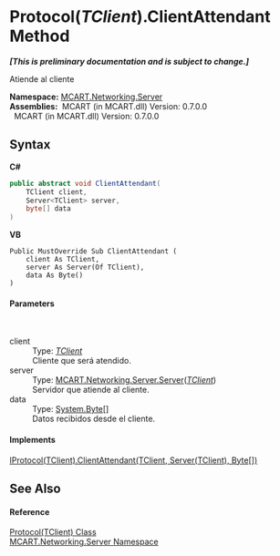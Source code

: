 # Protocol(*TClient*).ClientAttendant Method 
 _**\[This is preliminary documentation and is subject to change.\]**_

Atiende al cliente

**Namespace:**&nbsp;<a href="720af18e-2a17-584a-1ca8-e0e39906cbff">MCART.Networking.Server</a><br />**Assemblies:**&nbsp;&nbsp;MCART (in MCART.dll) Version: 0.7.0.0<br />&nbsp;&nbsp;MCART (in MCART.dll) Version: 0.7.0.0<br />

## Syntax

**C#**<br />
``` C#
public abstract void ClientAttendant(
	TClient client,
	Server<TClient> server,
	byte[] data
)
```

**VB**<br />
``` VB
Public MustOverride Sub ClientAttendant ( 
	client As TClient,
	server As Server(Of TClient),
	data As Byte()
)
```


#### Parameters
&nbsp;<dl><dt>client</dt><dd>Type: <a href="eb8a8439-34cc-e54c-0261-f6511c64af26">*TClient*</a><br />Cliente que será atendido.</dd><dt>server</dt><dd>Type: <a href="6fa3083a-c860-4cc8-7bad-c8d06352c50b">MCART.Networking.Server.Server</a>(<a href="eb8a8439-34cc-e54c-0261-f6511c64af26">*TClient*</a>)<br />Servidor que atiende al cliente.</dd><dt>data</dt><dd>Type: <a href="http://msdn2.microsoft.com/es-es/library/yyb1w04y" target="_blank">System.Byte</a>[]<br />Datos recibidos desde el cliente.</dd></dl>

#### Implements
<a href="d0be6ed2-b43a-3fd3-dc95-08d4838a38e6">IProtocol(TClient).ClientAttendant(TClient, Server(TClient), Byte[])</a><br />

## See Also


#### Reference
<a href="eb8a8439-34cc-e54c-0261-f6511c64af26">Protocol(TClient) Class</a><br /><a href="720af18e-2a17-584a-1ca8-e0e39906cbff">MCART.Networking.Server Namespace</a><br />
